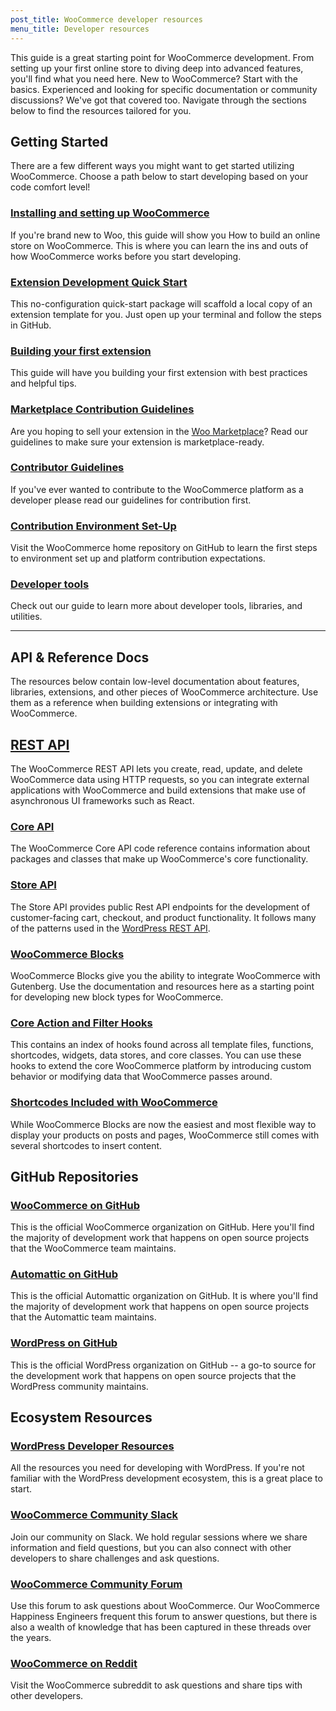 ```yaml
---
post_title: WooCommerce developer resources
menu_title: Developer resources
---
```


This guide is a great starting point for WooCommerce development. From setting up your first online store to diving deep into advanced features, you'll find what you need here. New to WooCommerce? Start with the basics. Experienced and looking for specific documentation or community discussions? We've got that covered too. Navigate through the sections below to find the resources tailored for you.

## Getting Started

There are a few different ways you might want to get started utilizing WooCommerce. Choose a path below to start developing based on your code comfort level!

### [Installing and setting up WooCommerce](https://woo.com/document/build-online-store/)

If you're brand new to Woo, this guide will show you How to build an online store on WooCommerce. This is where you can learn the ins and outs of how WooCommerce works before you start developing.

### [Extension Development Quick Start](https://github.com/woocommerce/woocommerce/tree/trunk/packages/js/create-woo-extension)

This no-configuration quick-start package will scaffold a local copy of an extension template for you. Just open up your terminal and follow the steps in GitHub. 

### [Building your first extension](/extension-development/building-your-first-extension.md)

This guide will have you building your first extension with best practices and helpful tips.

### [Marketplace Contribution Guidelines](https://woo.com/document/marketplace-overview/)

Are you hoping to sell your extension in the [Woo Marketplace](https://woo.com/marketplace/)? Read our guidelines to make sure your extension is marketplace-ready.

### [Contributor Guidelines](https://github.com/woocommerce/woocommerce/blob/trunk/.github/CONTRIBUTING.md)

If you've ever wanted to contribute to the WooCommerce platform as a developer please read our guidelines for contribution first.

### [Contribution Environment Set-Up](https://github.com/woocommerce/woocommerce/tree/trunk)

Visit the WooCommerce home repository on GitHub to learn the first steps to environment set up and platform contribution expectations.

### [Developer tools](docs/getting-started/developer-tools.md)

Check out our guide to learn more about developer tools, libraries, and utilities. 

---


## API & Reference Docs

The resources below contain low-level documentation about features, libraries, extensions, and other pieces of WooCommerce architecture. Use them as a reference when building extensions or integrating with WooCommerce.

## [REST API](https://woocommerce.github.io/woocommerce-rest-api-docs/)

The WooCommerce REST API lets you create, read, update, and delete WooCommerce data using HTTP requests, so you can integrate external applications with WooCommerce and build extensions that make use of asynchronous UI frameworks such as React.

### [Core API](https://woo.com/wc-apidocs/index.html)

The WooCommerce Core API code reference contains information about packages and classes that make up WooCommerce's core functionality.

### [Store API](https://github.com/woocommerce/woocommerce-blocks/tree/trunk/src/StoreApi)

The Store API provides public Rest API endpoints for the development of customer-facing cart, checkout, and product functionality. It follows many of the patterns used in the [WordPress REST API](https://developer.wordpress.org/rest-api/key-concepts/).

### [WooCommerce Blocks](https://github.com/woocommerce/woocommerce-gutenberg-products-block/#documentation)

WooCommerce Blocks give you the ability to integrate WooCommerce with Gutenberg. Use the documentation and resources here as a starting point for developing new block types for WooCommerce.

### [Core Action and Filter Hooks](https://woo.com/wc-apidocs/hooks/hooks.html)

This contains an index of hooks found across all template files, functions, shortcodes, widgets, data stores, and core classes. You can use these hooks to extend the core WooCommerce platform by introducing custom behavior or modifying data that WooCommerce passes around.

### [Shortcodes Included with WooCommerce](https://woo.com/document/woocommerce-shortcodes/)

While WooCommerce Blocks are now the easiest and most flexible way to display your products on posts and pages, WooCommerce still comes with several shortcodes to insert content.

## GitHub Repositories

### [WooCommerce on GitHub](https://github.com/woocommerce)

This is the official WooCommerce organization on GitHub. Here you'll find the majority of development work that happens on open source projects that the WooCommerce team maintains.

### [Automattic on GitHub](https://github.com/automattic)

This is the official Automattic organization on GitHub. It is where you'll find the majority of development work that happens on open source projects that the Automattic team maintains.

### [WordPress on GitHub](https://github.com/wordpress)

This is the official WordPress organization on GitHub -- a go-to source for the development work that happens on open source projects that the WordPress community maintains.

## Ecosystem Resources

### [WordPress Developer Resources](https://developer.wordpress.org/)

All the resources you need for developing with WordPress. If you're not familiar with the WordPress development ecosystem, this is a great place to start.

### [WooCommerce Community Slack](https://woo.com/community-slack)

Join our community on Slack. We hold regular sessions where we share information and field questions, but you can also connect with other developers to share challenges and ask questions.

### [WooCommerce Community Forum](https://wordpress.org/support/plugin/woocommerce/)

Use this forum to ask questions about WooCommerce. Our WooCommerce Happiness Engineers frequent this forum to answer questions, but there is also a wealth of knowledge that has been captured in these threads over the years.

### [WooCommerce on Reddit](https://www.reddit.com/r/woocommerce/)

Visit the WooCommerce subreddit to ask questions and share tips with other developers.
